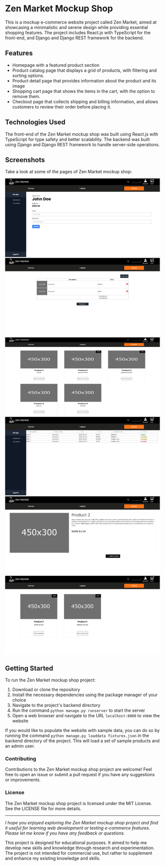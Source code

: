 <h1>Zen Market Mockup Shop</h1>

<p>This is a mockup e-commerce website project called Zen Market, aimed at showcasing a minimalistic and serene design while providing essential shopping features. The project includes React.js with TypeScript for the front-end, and Django and Django REST framework for the backend.</p>

<h2>Features</h2>
<ul>
  <li>Homepage with a featured product section</li>
  <li>Product catalog page that displays a grid of products, with filtering and sorting options.</li>
  <li>Product detail page that provides information about the product and its image</li>
  <li>Shopping cart page that shows the items in the cart, with the option to remove them.</li>
  <li>Checkout page that collects shipping and billing information, and allows customers to review their order before placing it.</li>
</ul>
<h2>Technologies Used</h2>
<p>The front-end of the Zen Market mockup shop was built using React.js with TypeScript for type safety and better scalability. The backend was built using Django and Django REST framework to handle server-side operations.</p>

<h2>Screenshots</h2>
<p>Take a look at some of the pages of Zen Market mockup shop:</p>
<img src=".github-screenshots/dashboard.jpg" alt="Dashboard" width=512 height=256>
<img src=".github-screenshots/checkout_summary.jpg" alt="Checkout Summary" width=512 height=256>
<img src=".github-screenshots/homepage.jpg" alt="Homepage" width=512 height=256>
<img src=".github-screenshots/orders.jpg" alt="Orders" width=512 height=256>
<img src=".github-screenshots/product_page.jpg" alt="Product Detail" width=512 height=256>
<img src=".github-screenshots/sales.jpg" alt="Sales Page" width=512 height=256>
<h2>Getting Started</h2>
<p>To run the Zen Market mockup shop project:</p>
<ol>
  <li>Download or clone the repository</li>
  <li>Install the necessary dependencies using the package manager of your choice</li>
  <li>Navigate to the project's backend directory</li>
  <li>Run the command <code>python manage.py runserver</code> to start the server</li>
  <li>Open a web browser and navigate to the URL <code>localhost:8000</code> to view the website</li>
</ol>

<p>If you would like to populate the website with sample data, you can do so by running the command <code>python manage.py loaddata fixtures.json</code> in the backend directory of the project. This will load a set of sample products and an admin user.</p>

<h3>Contributing</h3>
<p>Contributions to the Zen Market mockup shop project are welcome! Feel free to open an issue or submit a pull request if you have any suggestions or improvements.</p>

<h3>License</h3>
<p>The Zen Market mockup shop project is licensed under the MIT License. See the LICENSE file for more details.</p>

<hr/>
<p><i>I hope you enjoyed exploring the Zen Market mockup shop project and find it useful for learning web development or testing e-commerce features. Please let me know if you have any feedback or questions.</i></p>
<p>This project is designed for educational purposes. It aimed to help me develop new skills and knowledge through research and experimentation. The project is not intended for commercial use, but rather to supplement and enhance my existing knowledge and skills.</p>
